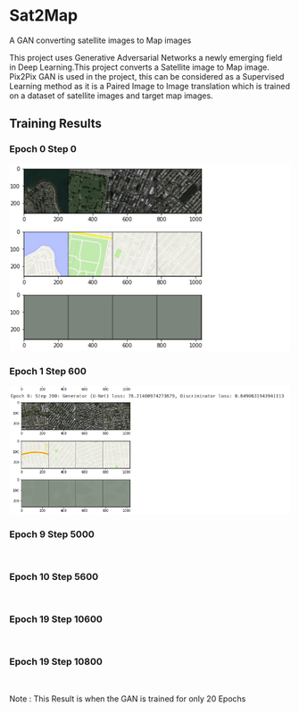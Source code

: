 # Sat2Map
A GAN converting satellite images to Map images

This project uses Generative Adversarial Networks a newly emerging field in Deep Learning.This project converts a Satellite image to Map image. Pix2Pix GAN is used in the project, this can be considered as a Supervised Learning method as it is a Paired Image to Image translation which is trained on a dataset of satellite images and target map images.

## Training Results

### Epoch 0 Step 0
<img src="./images/0.png" />

### Epoch 1 Step 600
<img src="./images/1.png" />

### Epoch 9 Step 5000
<img sr="./images/9.png" />

### Epoch 10 Step 5600
<img sr="./images/10.png" />

### Epoch 19 Step 10600
<img sr="./images/19.png" />

### Epoch 19 Step 10800
<img sr="./images/20.png" />

Note : This Result is when the GAN is trained for only 20 Epochs 
